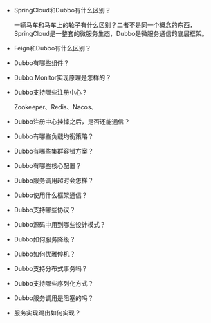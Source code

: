 - SpringCloud和Dubbo有什么区别？

  一辆马车和马车上的轮子有什么区别？二者不是同一个概念的东西，SpringCloud是一整套的微服务生态，Dubbo是微服务通信的底层框架。

  

- Feign和Dubbo有什么区别？

  

- Dubbo有哪些组件？

  

- Dubbo Monitor实现原理是怎样的？

  

- Dubbo支持哪些注册中心？

  Zookeeper、Redis、Nacos、

   

- Dubbo注册中心挂掉之后，是否还能通信？

  

- Dubbo有哪些负载均衡策略？

  

- Dubbo有哪些集群容错方案？

  

- Dubbo有哪些核心配置？

  

- Dubbo服务调用超时会怎样？

  

- Dubbo使用什么框架通信？

  

- Dubbo支持哪些协议？

  

- Dubbo源码中用到哪些设计模式？

  

- Dubbo如何服务降级？

  

- Dubbo如何优雅停机？

  

- Dubbo支持分布式事务吗？

  

- Dubbo支持哪些序列化方式？

  

- Dubbo服务调用是阻塞的吗？

  

- 服务实现踢出如何实现？

  